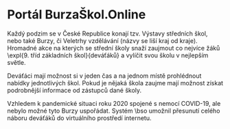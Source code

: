 # Portál BurzaŠkol.Online

Každý podzim se v České Republice konají tzv. Výstavy středních škol, nebo také Burzy, či Veletrhy vzdělávání (názvy se liší kraj od kraje). Hromadné akce na kterých se střední školy snaží zaujmout co nejvíce žáků \expl{9. tříd základních škol}{deváťáků} a vylíčit svou školu v nejlepším světle.

Deváťáci mají možnost si v jeden čas a na jednom místě prohlédnout nabídky jednotlivých škol. Pokud je nějaká škola zaujme mají možnost získat podrobnější informace od zástupců dané školy. 

Vzhledem k pandemické situaci roku 2020 spojené s nemocí COVID-19, ale nebylo možné tyto Burzy uspořádat. Systém \bso umožnil přesunutí celého náboru deváťáků do virtuálního prostředí internetu.
